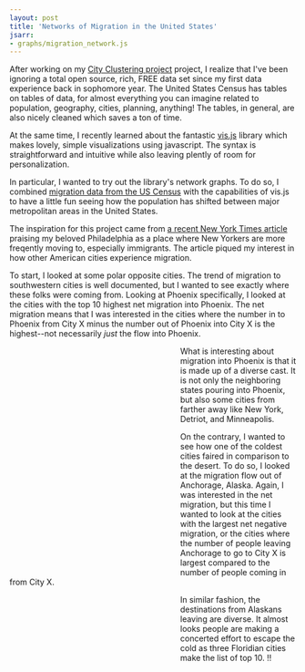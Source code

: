 ```yaml
---
layout: post
title: 'Networks of Migration in the United States'
jsarr:
- graphs/migration_network.js
---
```


After working on my [City Clustering project](https://ashleyajohn.github.io/2018/06/30/city-clustering.html) project, I realize that I've been ignoring a total open source, rich, FREE data set since my first data experience back in sophomore year. The United States Census has tables on tables of data, for almost everything you can imagine related to population, geography, cities, planning, anything! The tables, in general, are also nicely cleaned which saves a ton of time. 

At the same time, I recently learned about the fantastic [vis.js](http://visjs.org//) library which makes lovely, simple visualizations using javascript. The syntax is straightforward and intuitive while also leaving plently of room for personalization. 

In particular, I wanted to try out the library's network graphs. To do so, I combined [migration data from the US Census](https://www.census.gov/topics/population/migration/guidance/metro-to-metro-migration-flows.html) with the capabilities of vis.js to have a little fun seeing how the population has shifted between major metropolitan areas in the United States. 

The inspiration for this project came from [a recent New York Times article](https://www.nytimes.com/2018/07/20/nyregion/philadelphia-new-york-migration-immigrants.html) praising my beloved Philadelphia as a place where New Yorkers are more freqently moving to, especially immigrants. The article piqued my interest in how other American cities experience migration. 


To start, I looked at some polar opposite cities. The trend of migration to southwestern cities is well documented, but I wanted to see exactly where these folks were coming from. Looking at Phoenix specifically, I looked at the cities with the top 10 highest net migration into Phoenix. The net migration means that I was interested in the cities where the number in to Phoenix from City X minus the number out of Phoenix into City X is the highest--not necessarily _just_ the flow into Phoenix.  

<div id="mynetworkPhx" style="float:left; height: 400px; width:300px"></div>

What is interesting about migration into Phoenix is that it is made up of a diverse cast. It is not only the neighboring states pouring into Phoenix, but also some cities from farther away like New York, Detriot, and Minneapolis. 

On the contrary, I wanted to see how one of the coldest cities faired in comparison to the desert. To do so, I looked at the migration flow out of Anchorage, Alaska. Again, I was interested in the net migration, but this time I wanted to look at the cities with the largest net negative migration, or the cities where the number of people leaving Anchorage to go to City X is largest compared to the number of people coming in from City X. 

<span><div id="mynetworkAnc" style="float:left; height: 400px; width:300px"></div> </span>

In similar fashion, the destinations from Alaskans leaving are diverse. It almost looks people are making a concerted effort to escape the cold as three Floridian cities make the list of top 10. !!
